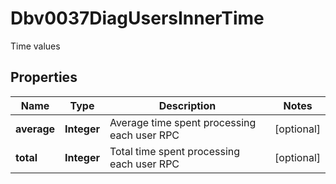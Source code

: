 

# Dbv0037DiagUsersInnerTime

Time values

## Properties

| Name | Type | Description | Notes |
|------------ | ------------- | ------------- | -------------|
|**average** | **Integer** | Average time spent processing each user RPC |  [optional] |
|**total** | **Integer** | Total time spent processing each user RPC |  [optional] |



